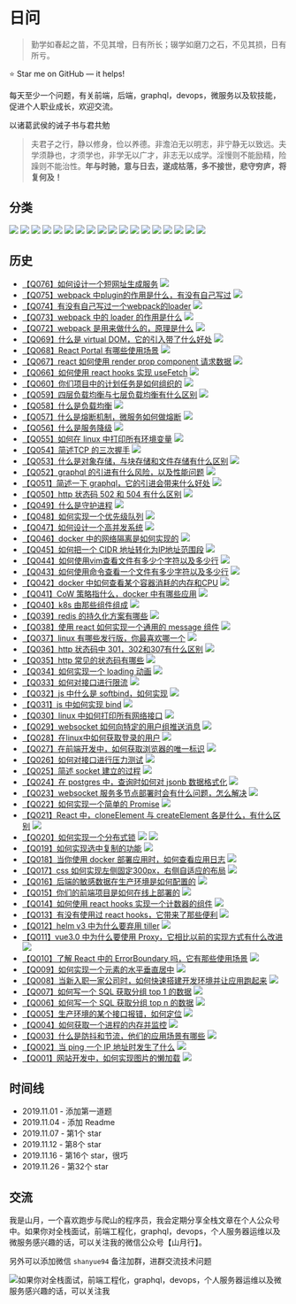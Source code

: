 # 日问

> 勤学如春起之苗，不见其增，日有所长；辍学如磨刀之石，不见其损，日有所亏。

⭐️ Star me on GitHub — it helps!

每天至少一个问题，有关前端，后端，graphql，devops，微服务以及软技能，促进个人职业成长，欢迎交流。

以诸葛武侯的诫子书与君共勉

> 夫君子之行，静以修身，俭以养德。非澹泊无以明志，非宁静无以致远。夫学须静也，才须学也，非学无以广才，非志无以成学。淫慢则不能励精，险躁则不能治性。**年与时驰，意与日去，遂成枯落，多不接世，悲守穷庐，将复何及！**

## 分类

[<img src="https://img.shields.io/github/issues/shfshanyue/daily-question/css?style=flat-square">](https://github.com/shfshanyue/Daily-Question/issues?q=is%3Aopen+is%3Aissue+label%3Acss)
[<img src="https://img.shields.io/github/issues/shfshanyue/daily-question/js?style=flat-square">](https://github.com/shfshanyue/Daily-Question/issues?q=is%3Aopen+is%3Aissue+label%3Ajs)
[<img src="https://img.shields.io/github/issues/shfshanyue/daily-question/html?style=flat-square">](https://github.com/shfshanyue/Daily-Question/issues?q=is%3Aopen+is%3Aissue+label%3Ahtml)
[<img src="https://img.shields.io/github/issues/shfshanyue/daily-question/react?style=flat-square">](https://github.com/shfshanyue/Daily-Question/issues?q=is%3Aopen+is%3Aissue+label%3Areact)
[<img src="https://img.shields.io/github/issues/shfshanyue/daily-question/vue?style=flat-square">](https://github.com/shfshanyue/Daily-Question/issues?q=is%3Aopen+is%3Aissue+label%3Avue)
[<img src="https://img.shields.io/github/issues/shfshanyue/daily-question/webpack?style=flat-square">](https://github.com/shfshanyue/Daily-Question/issues?q=is%3Aopen+is%3Aissue+label%3Awebpack)
[<img src="https://img.shields.io/github/issues/shfshanyue/daily-question/devops?style=flat-square">](https://github.com/shfshanyue/Daily-Question/issues?q=is%3Aopen+is%3Aissue+label%3Adevops)
[<img src="https://img.shields.io/github/issues/shfshanyue/daily-question/k8s?style=flat-square">](https://github.com/shfshanyue/Daily-Question/issues?q=is%3Aopen+is%3Aissue+label%3Ak8s)
[<img src="https://img.shields.io/github/issues/shfshanyue/daily-question/docker?style=flat-square">](https://github.com/shfshanyue/Daily-Question/issues?q=is%3Aopen+is%3Aissue+label%3Adocker)
[<img src="https://img.shields.io/github/issues/shfshanyue/daily-question/redis?style=flat-square">](https://github.com/shfshanyue/Daily-Question/issues?q=is%3Aopen+is%3Aissue+label%3Aredis)
[<img src="https://img.shields.io/github/issues/shfshanyue/daily-question/network?style=flat-square">](https://github.com/shfshanyue/Daily-Question/issues?q=is%3Aopen+is%3Aissue+label%3Anetwork)
[<img src="https://img.shields.io/github/issues/shfshanyue/daily-question/http?style=flat-square">](https://github.com/shfshanyue/Daily-Question/issues?q=is%3Aopen+is%3Aissue+label%3Ahttp)
[<img src="https://img.shields.io/github/issues/shfshanyue/daily-question/linux?style=flat-square">](https://github.com/shfshanyue/Daily-Question/issues?q=is%3Aopen+is%3Aissue+label%3Alinux)
[<img src="https://img.shields.io/github/issues/shfshanyue/daily-question/db?style=flat-square">](https://github.com/shfshanyue/Daily-Question/issues?q=is%3Aopen+is%3Aissue+label%3Adb)
[<img src="https://img.shields.io/github/issues/shfshanyue/daily-question/server?style=flat-square">](https://github.com/shfshanyue/Daily-Question/issues?q=is%3Aopen+is%3Aissue+label%3Aserver)
[<img src="https://img.shields.io/github/issues/shfshanyue/daily-question/open?style=flat-square">](https://github.com/shfshanyue/Daily-Question/issues?q=is%3Aopen+is%3Aissue+label%3Aopen)
[<img src="https://img.shields.io/github/issues/shfshanyue/daily-question/vim?style=flat-square">](https://github.com/shfshanyue/Daily-Question/issues?q=is%3Aopen+is%3Aissue+label%3Avim)
[<img src="https://img.shields.io/github/issues/shfshanyue/daily-question/algorithm?style=flat-square">](https://github.com/shfshanyue/Daily-Question/issues?q=is%3Aopen+is%3Aissue+label%3Aalgorithm)


## 历史

+ [【Q076】如何设计一个短网址生成服务](https://github.com/shfshanyue/Daily-Question/issues/77) [<img src="https://img.shields.io/badge/microservice-red">](https://github.com/shfshanyue/Daily-Question/issues?q=is%3Aopen+is%3Aissue+label%3Amicroservice)
+ [【Q075】webpack 中plugin的作用是什么，有没有自己写过](https://github.com/shfshanyue/Daily-Question/issues/76) [<img src="https://img.shields.io/badge/webpack-7febef">](https://github.com/shfshanyue/Daily-Question/issues?q=is%3Aopen+is%3Aissue+label%3Awebpack)
+ [【Q074】有没有自己写过一个webpack的loader](https://github.com/shfshanyue/Daily-Question/issues/75) [<img src="https://img.shields.io/badge/webpack-7febef">](https://github.com/shfshanyue/Daily-Question/issues?q=is%3Aopen+is%3Aissue+label%3Awebpack)
+ [【Q073】webpack 中的 loader 的作用是什么](https://github.com/shfshanyue/Daily-Question/issues/74) [<img src="https://img.shields.io/badge/webpack-7febef">](https://github.com/shfshanyue/Daily-Question/issues?q=is%3Aopen+is%3Aissue+label%3Awebpack)
+ [【Q072】webpack 是用来做什么的，原理是什么](https://github.com/shfshanyue/Daily-Question/issues/73) [<img src="https://img.shields.io/badge/webpack-7febef">](https://github.com/shfshanyue/Daily-Question/issues?q=is%3Aopen+is%3Aissue+label%3Awebpack)
+ [【Q069】什么是 virtual DOM，它的引入带了什么好处](https://github.com/shfshanyue/Daily-Question/issues/70) [<img src="https://img.shields.io/badge/react-61dafb">](https://github.com/shfshanyue/Daily-Question/issues?q=is%3Aopen+is%3Aissue+label%3Areact)
+ [【Q068】React Portal 有哪些使用场景](https://github.com/shfshanyue/Daily-Question/issues/69) [<img src="https://img.shields.io/badge/react-61dafb">](https://github.com/shfshanyue/Daily-Question/issues?q=is%3Aopen+is%3Aissue+label%3Areact)
+ [【Q067】react 如何使用 render prop component 请求数据](https://github.com/shfshanyue/Daily-Question/issues/68) [<img src="https://img.shields.io/badge/react-61dafb">](https://github.com/shfshanyue/Daily-Question/issues?q=is%3Aopen+is%3Aissue+label%3Areact)
+ [【Q066】如何使用 react hooks 实现 useFetch](https://github.com/shfshanyue/Daily-Question/issues/67) [<img src="https://img.shields.io/badge/react-61dafb">](https://github.com/shfshanyue/Daily-Question/issues?q=is%3Aopen+is%3Aissue+label%3Areact)
+ [【Q060】你们项目中的计划任务是如何组织的](https://github.com/shfshanyue/Daily-Question/issues/61) [<img src="https://img.shields.io/badge/microservice-red">](https://github.com/shfshanyue/Daily-Question/issues?q=is%3Aopen+is%3Aissue+label%3Amicroservice)
+ [【Q059】四层负载均衡与七层负载均衡有什么区别](https://github.com/shfshanyue/Daily-Question/issues/60) [<img src="https://img.shields.io/badge/microservice-red">](https://github.com/shfshanyue/Daily-Question/issues?q=is%3Aopen+is%3Aissue+label%3Amicroservice)
+ [【Q058】什么是负载均衡](https://github.com/shfshanyue/Daily-Question/issues/59) [<img src="https://img.shields.io/badge/microservice-red">](https://github.com/shfshanyue/Daily-Question/issues?q=is%3Aopen+is%3Aissue+label%3Amicroservice)
+ [【Q057】什么是熔断机制，微服务如何做熔断](https://github.com/shfshanyue/Daily-Question/issues/58) [<img src="https://img.shields.io/badge/microservice-red">](https://github.com/shfshanyue/Daily-Question/issues?q=is%3Aopen+is%3Aissue+label%3Amicroservice)
+ [【Q056】什么是服务降级](https://github.com/shfshanyue/Daily-Question/issues/57) [<img src="https://img.shields.io/badge/microservice-red">](https://github.com/shfshanyue/Daily-Question/issues?q=is%3Aopen+is%3Aissue+label%3Amicroservice)
+ [【Q055】如何在 linux 中打印所有环境变量](https://github.com/shfshanyue/Daily-Question/issues/56) [<img src="https://img.shields.io/badge/linux-fabd14">](https://github.com/shfshanyue/Daily-Question/issues?q=is%3Aopen+is%3Aissue+label%3Alinux)
+ [【Q054】简述TCP 的三次握手](https://github.com/shfshanyue/Daily-Question/issues/55) [<img src="https://img.shields.io/badge/network-blue">](https://github.com/shfshanyue/Daily-Question/issues?q=is%3Aopen+is%3Aissue+label%3Anetwork)
+ [【Q053】什么是对象存储，与块存储和文件存储有什么区别](https://github.com/shfshanyue/Daily-Question/issues/54) [<img src="https://img.shields.io/badge/os-1cc998">](https://github.com/shfshanyue/Daily-Question/issues?q=is%3Aopen+is%3Aissue+label%3Aos)
+ [【Q052】graphql 的引进有什么风险，以及性能问题](https://github.com/shfshanyue/Daily-Question/issues/53) [<img src="https://img.shields.io/badge/graphql-edaac7">](https://github.com/shfshanyue/Daily-Question/issues?q=is%3Aopen+is%3Aissue+label%3Agraphql)
+ [【Q051】简述一下 graphql，它的引进会带来什么好处](https://github.com/shfshanyue/Daily-Question/issues/52) [<img src="https://img.shields.io/badge/graphql-edaac7">](https://github.com/shfshanyue/Daily-Question/issues?q=is%3Aopen+is%3Aissue+label%3Agraphql)
+ [【Q050】http 状态码 502 和 504 有什么区别](https://github.com/shfshanyue/Daily-Question/issues/51) [<img src="https://img.shields.io/badge/http-ac31d6">](https://github.com/shfshanyue/Daily-Question/issues?q=is%3Aopen+is%3Aissue+label%3Ahttp)
+ [【Q049】什么是守护进程](https://github.com/shfshanyue/Daily-Question/issues/50) [<img src="https://img.shields.io/badge/os-1cc998">](https://github.com/shfshanyue/Daily-Question/issues?q=is%3Aopen+is%3Aissue+label%3Aos)
+ [【Q048】如何实现一个优先级队列](https://github.com/shfshanyue/Daily-Question/issues/49) [<img src="https://img.shields.io/badge/algorithm-e57080">](https://github.com/shfshanyue/Daily-Question/issues?q=is%3Aopen+is%3Aissue+label%3Aalgorithm)
+ [【Q047】如何设计一个高并发系统](https://github.com/shfshanyue/Daily-Question/issues/48) [<img src="https://img.shields.io/badge/server-blue">](https://github.com/shfshanyue/Daily-Question/issues?q=is%3Aopen+is%3Aissue+label%3Aserver)
+ [【Q046】docker 中的网络隔离是如何实现的](https://github.com/shfshanyue/Daily-Question/issues/47) [<img src="https://img.shields.io/badge/docker-097477">](https://github.com/shfshanyue/Daily-Question/issues?q=is%3Aopen+is%3Aissue+label%3Adocker)
+ [【Q045】如何把一个 CIDR 地址转化为IP地址范围段](https://github.com/shfshanyue/Daily-Question/issues/46) [<img src="https://img.shields.io/badge/network-blue">](https://github.com/shfshanyue/Daily-Question/issues?q=is%3Aopen+is%3Aissue+label%3Anetwork)
+ [【Q044】如何使用vim查看文件有多少个字符以及多少行](https://github.com/shfshanyue/Daily-Question/issues/45) [<img src="https://img.shields.io/badge/vim-bfdadc">](https://github.com/shfshanyue/Daily-Question/issues?q=is%3Aopen+is%3Aissue+label%3Avim)
+ [【Q043】如何使用命令查看一个文件有多少字符以及多少行](https://github.com/shfshanyue/Daily-Question/issues/44) [<img src="https://img.shields.io/badge/linux-fabd14">](https://github.com/shfshanyue/Daily-Question/issues?q=is%3Aopen+is%3Aissue+label%3Alinux)
+ [【Q042】docker 中如何查看某个容器消耗的内存和CPU](https://github.com/shfshanyue/Daily-Question/issues/43) [<img src="https://img.shields.io/badge/docker-097477">](https://github.com/shfshanyue/Daily-Question/issues?q=is%3Aopen+is%3Aissue+label%3Adocker)
+ [【Q041】CoW 策略指什么，docker 中有哪些应用](https://github.com/shfshanyue/Daily-Question/issues/42) [<img src="https://img.shields.io/badge/docker-097477">](https://github.com/shfshanyue/Daily-Question/issues?q=is%3Aopen+is%3Aissue+label%3Adocker)
+ [【Q040】k8s 由那些组件组成](https://github.com/shfshanyue/Daily-Question/issues/41) [<img src="https://img.shields.io/badge/k8s-316de6">](https://github.com/shfshanyue/Daily-Question/issues?q=is%3Aopen+is%3Aissue+label%3Ak8s)
+ [【Q039】redis 的持久化方案有哪些](https://github.com/shfshanyue/Daily-Question/issues/40) [<img src="https://img.shields.io/badge/redis-0d4e99">](https://github.com/shfshanyue/Daily-Question/issues?q=is%3Aopen+is%3Aissue+label%3Aredis)
+ [【Q038】使用 react 如何实现一个通用的 message 组件](https://github.com/shfshanyue/Daily-Question/issues/39) [<img src="https://img.shields.io/badge/react-61dafb">](https://github.com/shfshanyue/Daily-Question/issues?q=is%3Aopen+is%3Aissue+label%3Areact)
+ [【Q037】linux 有哪些发行版，你最喜欢哪一个](https://github.com/shfshanyue/Daily-Question/issues/38) [<img src="https://img.shields.io/badge/open-0075ca">](https://github.com/shfshanyue/Daily-Question/issues?q=is%3Aopen+is%3Aissue+label%3Aopen)
+ [【Q036】http 状态码中 301，302和307有什么区别](https://github.com/shfshanyue/Daily-Question/issues/37) [<img src="https://img.shields.io/badge/http-ac31d6">](https://github.com/shfshanyue/Daily-Question/issues?q=is%3Aopen+is%3Aissue+label%3Ahttp)
+ [【Q035】http 常见的状态码有哪些](https://github.com/shfshanyue/Daily-Question/issues/36) [<img src="https://img.shields.io/badge/http-ac31d6">](https://github.com/shfshanyue/Daily-Question/issues?q=is%3Aopen+is%3Aissue+label%3Ahttp)
+ [【Q034】如何实现一个 loading 动画](https://github.com/shfshanyue/Daily-Question/issues/35) [<img src="https://img.shields.io/badge/css-224bea">](https://github.com/shfshanyue/Daily-Question/issues?q=is%3Aopen+is%3Aissue+label%3Acss)
+ [【Q033】如何对接口进行限流](https://github.com/shfshanyue/Daily-Question/issues/34) [<img src="https://img.shields.io/badge/server-blue">](https://github.com/shfshanyue/Daily-Question/issues?q=is%3Aopen+is%3Aissue+label%3Aserver)
+ [【Q032】js 中什么是 softbind，如何实现](https://github.com/shfshanyue/Daily-Question/issues/33) [<img src="https://img.shields.io/badge/js-f1da50">](https://github.com/shfshanyue/Daily-Question/issues?q=is%3Aopen+is%3Aissue+label%3Ajs)
+ [【Q031】js 中如何实现 bind](https://github.com/shfshanyue/Daily-Question/issues/32) [<img src="https://img.shields.io/badge/js-f1da50">](https://github.com/shfshanyue/Daily-Question/issues?q=is%3Aopen+is%3Aissue+label%3Ajs)
+ [【Q030】linux 中如何打印所有网络接口](https://github.com/shfshanyue/Daily-Question/issues/31) [<img src="https://img.shields.io/badge/linux-fabd14">](https://github.com/shfshanyue/Daily-Question/issues?q=is%3Aopen+is%3Aissue+label%3Alinux)
+ [【Q029】websocket 如何向特定的用户组推送消息](https://github.com/shfshanyue/Daily-Question/issues/30) [<img src="https://img.shields.io/badge/server-blue">](https://github.com/shfshanyue/Daily-Question/issues?q=is%3Aopen+is%3Aissue+label%3Aserver)
+ [【Q028】在linux中如何获取登录的用户](https://github.com/shfshanyue/Daily-Question/issues/29) [<img src="https://img.shields.io/badge/linux-fabd14">](https://github.com/shfshanyue/Daily-Question/issues?q=is%3Aopen+is%3Aissue+label%3Alinux)
+ [【Q027】在前端开发中，如何获取浏览器的唯一标识](https://github.com/shfshanyue/Daily-Question/issues/28) [<img src="https://img.shields.io/badge/js-f1da50">](https://github.com/shfshanyue/Daily-Question/issues?q=is%3Aopen+is%3Aissue+label%3Ajs)
+ [【Q026】如何对接口进行压力测试](https://github.com/shfshanyue/Daily-Question/issues/27) [<img src="https://img.shields.io/badge/server-blueviolet">](https://github.com/shfshanyue/Daily-Question/issues?q=is%3Aopen+is%3Aissue+label%3Aserver)
+ [【Q025】简述 socket 建立的过程](https://github.com/shfshanyue/Daily-Question/issues/26) [<img src="https://img.shields.io/badge/network-blue">](https://github.com/shfshanyue/Daily-Question/issues?q=is%3Aopen+is%3Aissue+label%3Anetwork)
+ [【Q024】在 postgres 中，查询时如何对 jsonb 数据格式化](https://github.com/shfshanyue/Daily-Question/issues/25) [<img src="https://img.shields.io/badge/db-red">](https://github.com/shfshanyue/Daily-Question/issues?q=is%3Aopen+is%3Aissue+label%3Adb)
+ [【Q023】websocket 服务多节点部署时会有什么问题，怎么解决](https://github.com/shfshanyue/Daily-Question/issues/24) [<img src="https://img.shields.io/badge/server-blueviolet">](https://github.com/shfshanyue/Daily-Question/issues?q=is%3Aopen+is%3Aissue+label%3Aserver)
+ [【Q022】如何实现一个简单的 Promise](https://github.com/shfshanyue/Daily-Question/issues/23) [<img src="https://img.shields.io/badge/js-f1da50">](https://github.com/shfshanyue/Daily-Question/issues?q=is%3Aopen+is%3Aissue+label%3Ajs)
+ [【Q021】React 中，cloneElement 与 createElement 各是什么，有什么区别](https://github.com/shfshanyue/Daily-Question/issues/22) [<img src="https://img.shields.io/badge/react-61dafb">](https://github.com/shfshanyue/Daily-Question/issues?q=is%3Aopen+is%3Aissue+label%3Areact)
+ [【Q020】如何实现一个分布式锁](https://github.com/shfshanyue/Daily-Question/issues/21) [<img src="https://img.shields.io/badge/redis-0d4e99">](https://github.com/shfshanyue/Daily-Question/issues?q=is%3Aopen+is%3Aissue+label%3Aredis) [<img src="https://img.shields.io/badge/server-blueviolet">](https://github.com/shfshanyue/Daily-Question/issues?q=is%3Aopen+is%3Aissue+label%3Aserver)
+ [【Q019】如何实现选中复制的功能](https://github.com/shfshanyue/Daily-Question/issues/20) [<img src="https://img.shields.io/badge/html-ea4628">](https://github.com/shfshanyue/Daily-Question/issues?q=is%3Aopen+is%3Aissue+label%3Ahtml)
+ [【Q018】当你使用 docker 部署应用时，如何查看应用日志](https://github.com/shfshanyue/Daily-Question/issues/19) [<img src="https://img.shields.io/badge/devops-39a0ee">](https://github.com/shfshanyue/Daily-Question/issues?q=is%3Aopen+is%3Aissue+label%3Adevops)
+ [【Q017】css 如何实现左侧固定300px，右侧自适应的布局](https://github.com/shfshanyue/Daily-Question/issues/18) [<img src="https://img.shields.io/badge/css-224bea">](https://github.com/shfshanyue/Daily-Question/issues?q=is%3Aopen+is%3Aissue+label%3Acss)
+ [【Q016】后端的敏感数据在生产环境是如何配置的](https://github.com/shfshanyue/Daily-Question/issues/17) [<img src="https://img.shields.io/badge/server-blueviolet">](https://github.com/shfshanyue/Daily-Question/issues?q=is%3Aopen+is%3Aissue+label%3Aserver)
+ [【Q015】你们的前端项目是如何在线上部署的](https://github.com/shfshanyue/Daily-Question/issues/16) [<img src="https://img.shields.io/badge/devops-39a0ee">](https://github.com/shfshanyue/Daily-Question/issues?q=is%3Aopen+is%3Aissue+label%3Adevops)
+ [【Q014】如何使用 react hooks 实现一个计数器的组件](https://github.com/shfshanyue/Daily-Question/issues/15) [<img src="https://img.shields.io/badge/react-61dafb">](https://github.com/shfshanyue/Daily-Question/issues?q=is%3Aopen+is%3Aissue+label%3Areact)
+ [【Q013】有没有使用过 react hooks，它带来了那些便利](https://github.com/shfshanyue/Daily-Question/issues/14) [<img src="https://img.shields.io/badge/react-61dafb">](https://github.com/shfshanyue/Daily-Question/issues?q=is%3Aopen+is%3Aissue+label%3Areact)
+ [【Q012】helm v3 中为什么要弃用 tiller](https://github.com/shfshanyue/Daily-Question/issues/13) [<img src="https://img.shields.io/badge/k8s-316de6">](https://github.com/shfshanyue/Daily-Question/issues?q=is%3Aopen+is%3Aissue+label%3Ak8s)
+ [【Q011】vue3.0 中为什么要使用 Proxy，它相比以前的实现方式有什么改进](https://github.com/shfshanyue/Daily-Question/issues/12) [<img src="https://img.shields.io/badge/vue-4fc08d">](https://github.com/shfshanyue/Daily-Question/issues?q=is%3Aopen+is%3Aissue+label%3Avue)
+ [【Q010】了解 React 中的 ErrorBoundary 吗，它有那些使用场景](https://github.com/shfshanyue/Daily-Question/issues/11) [<img src="https://img.shields.io/badge/react-61dafb">](https://github.com/shfshanyue/Daily-Question/issues?q=is%3Aopen+is%3Aissue+label%3Areact)
+ [【Q009】如何实现一个元素的水平垂直居中](https://github.com/shfshanyue/Daily-Question/issues/10) [<img src="https://img.shields.io/badge/css-224bea">](https://github.com/shfshanyue/Daily-Question/issues?q=is%3Aopen+is%3Aissue+label%3Acss)
+ [【Q008】当新入职一家公司时，如何快速搭建开发环境并让应用跑起来](https://github.com/shfshanyue/Daily-Question/issues/9) [<img src="https://img.shields.io/badge/devops-39a0ee">](https://github.com/shfshanyue/Daily-Question/issues?q=is%3Aopen+is%3Aissue+label%3Adevops)
+ [【Q007】如何写一个 SQL 获取分组 top 1 的数据](https://github.com/shfshanyue/Daily-Question/issues/8) [<img src="https://img.shields.io/badge/db-red">](https://github.com/shfshanyue/Daily-Question/issues?q=is%3Aopen+is%3Aissue+label%3Adb)
+ [【Q006】如何写一个 SQL 获取分组 top n 的数据](https://github.com/shfshanyue/Daily-Question/issues/7) [<img src="https://img.shields.io/badge/db-red">](https://github.com/shfshanyue/Daily-Question/issues?q=is%3Aopen+is%3Aissue+label%3Adb)
+ [【Q005】生产环境的某个接口报错，如何定位](https://github.com/shfshanyue/Daily-Question/issues/6) [<img src="https://img.shields.io/badge/server-blueviolet">](https://github.com/shfshanyue/Daily-Question/issues?q=is%3Aopen+is%3Aissue+label%3Aserver)
+ [【Q004】如何获取一个进程的内存并监控](https://github.com/shfshanyue/Daily-Question/issues/4) [<img src="https://img.shields.io/badge/linux-fabd14">](https://github.com/shfshanyue/Daily-Question/issues?q=is%3Aopen+is%3Aissue+label%3Alinux)
+ [【Q003】什么是防抖和节流，他们的应用场景有哪些](https://github.com/shfshanyue/Daily-Question/issues/3) [<img src="https://img.shields.io/badge/js-f1da50">](https://github.com/shfshanyue/Daily-Question/issues?q=is%3Aopen+is%3Aissue+label%3Ajs)
+ [【Q002】当 ping 一个 IP 地址时发生了什么](https://github.com/shfshanyue/Daily-Question/issues/2) [<img src="https://img.shields.io/badge/network-blue">](https://github.com/shfshanyue/Daily-Question/issues?q=is%3Aopen+is%3Aissue+label%3Anetwork)
+ [【Q001】网站开发中，如何实现图片的懒加载](https://github.com/shfshanyue/Daily-Question/issues/1) [<img src="https://img.shields.io/badge/html-ea4628">](https://github.com/shfshanyue/Daily-Question/issues?q=is%3Aopen+is%3Aissue+label%3Ahtml)

## 时间线

+ 2019.11.01 - 添加第一道题
+ 2019.11.04 - 添加 Readme
+ 2019.11.07 - 第1个 star
+ 2019.11.12 - 第8个 star
+ 2019.11.16 - 第16个 star，很巧
+ 2019.11.26 - 第32个 star

## 交流

我是山月，一个喜欢跑步与爬山的程序员，我会定期分享全栈文章在个人公众号中。如果你对全栈面试，前端工程化，graphql，devops，个人服务器运维以及微服务感兴趣的话，可以关注我的微信公众号【山月行】。

另外可以添加微信 `shanyue94` 备注加群，进群交流技术问题

![如果你对全栈面试，前端工程化，graphql，devops，个人服务器运维以及微服务感兴趣的话，可以关注我](https://shanyue.tech/qrcode.jpg)

